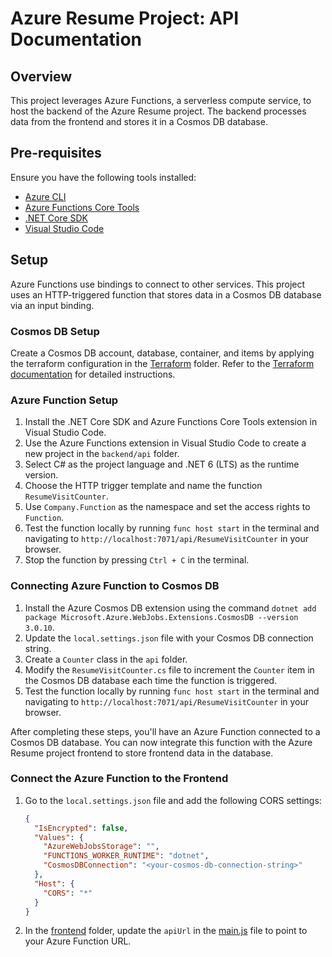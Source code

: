 # Azure Resume Project: API Documentation

## Overview

This project leverages Azure Functions, a serverless compute service, to host the backend of the Azure Resume project. The backend processes data from the frontend and stores it in a Cosmos DB database.

## Pre-requisites

Ensure you have the following tools installed:

- [Azure CLI](https://docs.microsoft.com/en-us/cli/azure/install-azure-cli?view=azure-cli-latest)
- [Azure Functions Core Tools](https://docs.microsoft.com/en-us/azure/azure-functions/functions-run-local?tabs=windows%2Ccsharp%2Cbash)
- [.NET Core SDK](https://dotnet.microsoft.com/download)
- [Visual Studio Code](https://code.visualstudio.com/)

## Setup

Azure Functions use bindings to connect to other services. This project uses an HTTP-triggered function that stores data in a Cosmos DB database via an input binding.

### Cosmos DB Setup

Create a Cosmos DB account, database, container, and items by applying the terraform configuration in the [Terraform](../../terraform) folder. Refer to the [Terraform documentation](../../terraform/README.md) for detailed instructions.

### Azure Function Setup

1. Install the .NET Core SDK and Azure Functions Core Tools extension in Visual Studio Code.
2. Use the Azure Functions extension in Visual Studio Code to create a new project in the `backend/api` folder.
3. Select C# as the project language and .NET 6 (LTS) as the runtime version.
4. Choose the HTTP trigger template and name the function `ResumeVisitCounter`.
5. Use `Company.Function` as the namespace and set the access rights to `Function`.
6. Test the function locally by running `func host start` in the terminal and navigating to `http://localhost:7071/api/ResumeVisitCounter` in your browser.
7. Stop the function by pressing `Ctrl + C` in the terminal.

### Connecting Azure Function to Cosmos DB

1. Install the Azure Cosmos DB extension using the command `dotnet add package Microsoft.Azure.WebJobs.Extensions.CosmosDB --version 3.0.10`.
2. Update the `local.settings.json` file with your Cosmos DB connection string.
3. Create a `Counter` class in the `api` folder.
4. Modify the `ResumeVisitCounter.cs` file to increment the `Counter` item in the Cosmos DB database each time the function is triggered.
5. Test the function locally by running `func host start` in the terminal and navigating to `http://localhost:7071/api/ResumeVisitCounter` in your browser.

After completing these steps, you'll have an Azure Function connected to a Cosmos DB database. You can now integrate this function with the Azure Resume project frontend to store frontend data in the database.

### Connect the Azure Function to the Frontend

1. Go to the `local.settings.json` file and add the following CORS settings:

    ```json
    {
      "IsEncrypted": false,
      "Values": {
        "AzureWebJobsStorage": "",
        "FUNCTIONS_WORKER_RUNTIME": "dotnet",
        "CosmosDBConnection": "<your-cosmos-db-connection-string>"
      },
      "Host": {
        "CORS": "*"
      }
    }
    ```

2. In the [frontend](../../frontend) folder, update the `apiUrl` in the [main.js](../../frontend/main.js) file to point to your Azure Function URL.
